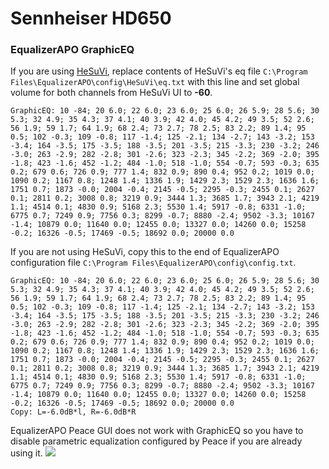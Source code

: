# Sennheiser HD650
### EqualizerAPO GraphicEQ
If you are using [HeSuVi](https://sourceforge.net/projects/hesuvi/), replace contents of HeSuVi's eq file `C:\Program Files\EqualizerAPO\config\HeSuVi\eq.txt` with this line and set global volume for both channels from HeSuVi UI to **-60**.
```
GraphicEQ: 10 -84; 20 6.0; 22 6.0; 23 6.0; 25 6.0; 26 5.9; 28 5.6; 30 5.3; 32 4.9; 35 4.3; 37 4.1; 40 3.9; 42 4.0; 45 4.2; 49 3.5; 52 2.6; 56 1.9; 59 1.7; 64 1.9; 68 2.4; 73 2.7; 78 2.5; 83 2.2; 89 1.4; 95 0.5; 102 -0.3; 109 -0.8; 117 -1.4; 125 -2.1; 134 -2.7; 143 -3.2; 153 -3.4; 164 -3.5; 175 -3.5; 188 -3.5; 201 -3.5; 215 -3.3; 230 -3.2; 246 -3.0; 263 -2.9; 282 -2.8; 301 -2.6; 323 -2.3; 345 -2.2; 369 -2.0; 395 -1.8; 423 -1.6; 452 -1.2; 484 -1.0; 518 -1.0; 554 -0.7; 593 -0.3; 635 0.2; 679 0.6; 726 0.9; 777 1.4; 832 0.9; 890 0.4; 952 0.2; 1019 0.0; 1090 0.2; 1167 0.8; 1248 1.4; 1336 1.9; 1429 2.3; 1529 2.3; 1636 1.6; 1751 0.7; 1873 -0.0; 2004 -0.4; 2145 -0.5; 2295 -0.3; 2455 0.1; 2627 0.1; 2811 0.2; 3008 0.8; 3219 0.9; 3444 1.3; 3685 1.7; 3943 2.1; 4219 1.1; 4514 0.1; 4830 0.9; 5168 2.3; 5530 1.4; 5917 -0.8; 6331 -1.0; 6775 0.7; 7249 0.9; 7756 0.3; 8299 -0.7; 8880 -2.4; 9502 -3.3; 10167 -1.4; 10879 0.0; 11640 0.0; 12455 0.0; 13327 0.0; 14260 0.0; 15258 -0.2; 16326 -0.5; 17469 -0.5; 18692 0.0; 20000 0.0
```
If you are not using HeSuVi, copy this to the end of EqualizerAPO configuration file `C:\Program Files\EqualizerAPO\config\config.txt`.
```
GraphicEQ: 10 -84; 20 6.0; 22 6.0; 23 6.0; 25 6.0; 26 5.9; 28 5.6; 30 5.3; 32 4.9; 35 4.3; 37 4.1; 40 3.9; 42 4.0; 45 4.2; 49 3.5; 52 2.6; 56 1.9; 59 1.7; 64 1.9; 68 2.4; 73 2.7; 78 2.5; 83 2.2; 89 1.4; 95 0.5; 102 -0.3; 109 -0.8; 117 -1.4; 125 -2.1; 134 -2.7; 143 -3.2; 153 -3.4; 164 -3.5; 175 -3.5; 188 -3.5; 201 -3.5; 215 -3.3; 230 -3.2; 246 -3.0; 263 -2.9; 282 -2.8; 301 -2.6; 323 -2.3; 345 -2.2; 369 -2.0; 395 -1.8; 423 -1.6; 452 -1.2; 484 -1.0; 518 -1.0; 554 -0.7; 593 -0.3; 635 0.2; 679 0.6; 726 0.9; 777 1.4; 832 0.9; 890 0.4; 952 0.2; 1019 0.0; 1090 0.2; 1167 0.8; 1248 1.4; 1336 1.9; 1429 2.3; 1529 2.3; 1636 1.6; 1751 0.7; 1873 -0.0; 2004 -0.4; 2145 -0.5; 2295 -0.3; 2455 0.1; 2627 0.1; 2811 0.2; 3008 0.8; 3219 0.9; 3444 1.3; 3685 1.7; 3943 2.1; 4219 1.1; 4514 0.1; 4830 0.9; 5168 2.3; 5530 1.4; 5917 -0.8; 6331 -1.0; 6775 0.7; 7249 0.9; 7756 0.3; 8299 -0.7; 8880 -2.4; 9502 -3.3; 10167 -1.4; 10879 0.0; 11640 0.0; 12455 0.0; 13327 0.0; 14260 0.0; 15258 -0.2; 16326 -0.5; 17469 -0.5; 18692 0.0; 20000 0.0
Copy: L=-6.0dB*l, R=-6.0dB*R
```
EqualizerAPO Peace GUI does not work with GraphicEQ so you have to disable parametric equalization configured by Peace if you are already using it.
![](https://raw.githubusercontent.com/jaakkopasanen/AutoEq/master/results/Sonoma%20Model%20One/headphoncecom/onear/Sennheiser%20HD650/Sennheiser%20HD650.png)
